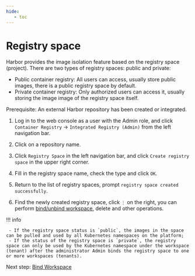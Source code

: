 ```yaml
---
hide:
   - toc
---
```


# Registry space

Harbor provides the image isolation feature based on the registry space (project). There are two types of registry spaces: public and private:

- Public container registry: All users can access, usually store public images, there is a public registry space by default.
- Private container registry: Only authorized users can access it, usually storing the image image of the registry space itself.

Prerequisite: An external Harbor repository has been created or integrated.

1. Log in to the web console as a user with the Admin role, and click `Container Registry` -> `Integrated Registry (Admin)` from the left navigation bar.

     

1. Click on a repository name.

     

1. Click `Registry Space` in the left navigation bar, and click `Create registry space` in the upper right corner.

     

1. Fill in the registry space name, check the type and click `OK`.

     

1. Return to the list of registry spaces, prompt `registry space created successfully`.

     

1. Find the newly created registry space, click `⋮` on the right, you can perform [bind/unbind workspace](./bind-to-ws.md), delete and other operations.

     

!!! info

     - If the registry space status is `public`, the images in the space can be pulled and used by all Kubernetes namespaces on the platform;
     - If the status of the registry space is `private`, the registry space can only be used by the Kubernetes namespace under the workspace (tenant) after the administrator Admin binds the registry space to one or more workspaces (tenants).

Next step: [Bind Workspace](./bind-to-ws.md)